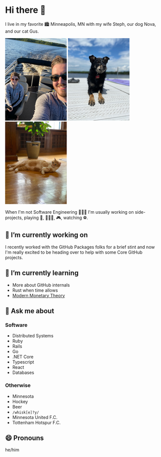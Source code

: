 # Hi there 👋

I live in my favorite 🏙 Minneapolis, MN with my wife Steph, our dog Nova, and our cat Gus.

![](https://github.com/jphenow/jphenow/raw/master/jon-steph.png) ![](https://github.com/jphenow/jphenow/raw/master/nova.png) ![](https://github.com/jphenow/jphenow/raw/master/gus.png)

When I'm not Software Engineering 👨🏻‍💻 I'm usually working on side-projects, playing 🏒, 🚴🏻‍♂️, 🎮, watching ⚽️.

## 🔭 I’m currently working on

I recently worked with the GitHub Packages folks for a brief stint and now I'm really excited to be heading over to help with some Core GitHub projects.

## 🌱 I’m currently learning

* More about GitHub internals
* Rust when time allows
* [Modern Monetary Theory](https://www.amazon.com/Deficit-Myth-Monetary-Peoples-Economy/dp/1541736184)

## 💬 Ask me about

### Software

* Distributed Systems
* Ruby
* Rails
* Go
* .NET Core
* Typescript
* React
* Databases

### Otherwise

* Minnesota
* Hockey
* Beer
* `/whisk[e]?y/`
* Minnesota United F.C.
* Tottenham Hotspur F.C.

## 😄 Pronouns

he/him
